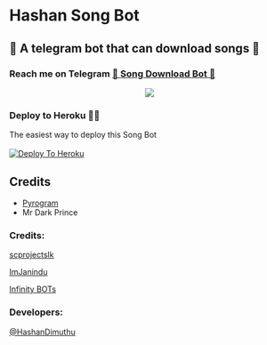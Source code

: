 # Hashan Song Bot
##  🎹 A telegram bot that can download songs 🎸
### Reach me on Telegram [🎹 Song Download Bot 🎸](http://t.me/Cyber_Song_Downloader_Bot)
<p align="center">
  <img src="https://telegra.ph/file/cb1ccefb73b2b3558cb1c.jpg">
</p>




### Deploy to Heroku 🏃‍♂

The easiest way to deploy this Song Bot  <br><br>
[![Deploy To Heroku](https://www.herokucdn.com/deploy/button.svg)](https://heroku.com/deploy?template=https://github.com/https://https://github.com/HashanDimuthu/HashanSongBot)


## Credits

- [Pyrogram](https://github.com/pyrogram)
- Mr Dark Prince

### Credits:

[scprojectslk](https://github.com/scprojectslk)

[ImJanindu](https://github.com/ImJanindu)

[Infinity BOTs](https://t.me/Infinity_BOTs)


### Developers:

[@HashanDimuthu](https://t.me/HashanDimuthu)

